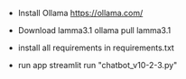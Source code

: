 - Install Ollama 
https://ollama.com/

- Download lamma3.1
ollama pull lamma3.1

- install all requirements in requirements.txt

- run app
streamlit run "chatbot_v10-2-3.py"